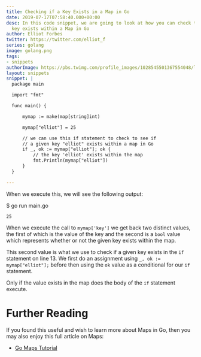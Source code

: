 ```yaml
---
title: Checking if a Key Exists in a Map in Go
date: 2019-07-17T07:58:40.000+00:00
desc: In this code snippet, we are going to look at how you can check to see if a
  key exists within a Map in Go
author: Elliot Forbes
twitter: https://twitter.com/elliot_f
series: golang
image: golang.png
tags:
- snippets
authorImage: https://pbs.twimg.com/profile_images/1028545501367554048/lzr43cQv_400x400.jpg
layout: snippets
snippet: |
  package main

  import "fmt"

  func main() {

      mymap := make(map[string]int)

      mymap["elliot"] = 25

      // we can use this if statement to check to see if 
      // a given key "elliot" exists within a map in Go
      if _, ok := mymap["elliot"]; ok {
          // the key 'elliot' exists within the map
          fmt.Println(mymap["elliot"])
      }
  }

---
```



When we execute this, we will see the following output:

<div class="filename"> $ go run main.go </div>

```output
25
```

When we execute the call to `mymap['key']` we get back two distinct values, the first of which is the value of the key and the second is a `bool` value which represents whether or not the given key exists within the map. 

This second value is what we use to check if a given key exists in the `if` statement on line 13. We first do an assignment using `_, ok := mymap["elliot"];` before then using the `ok` value as a conditional for our `if` statement. 

Only if the value exists in the map does the body of the `if` statement execute.

# Further Reading

If you found this useful and wish to learn more about Maps in Go, then you may also enjoy this full article on Maps:

* [Go Maps Tutorial](/golang/go-maps-tutorial/)